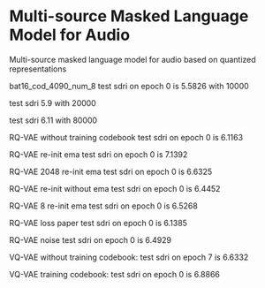 # Multi-source Masked Language Model for Audio
Multi-source masked language model for audio based on quantized representations

bat16_cod_4090_num_8
 test sdri on epoch 0 is 5.5826 with 10000

 test sdri 5.9 with 20000

 test sdri 6.11 with 80000


RQ-VAE without training codebook
  test sdri on epoch 0 is 6.1163

RQ-VAE re-init ema
  test sdri on epoch 0 is 7.1392

RQ-VAE 2048 re-init ema
  test sdri on epoch 0 is 6.6325

RQ-VAE re-init without ema 
  test sdri on epoch 0 is 6.4452

RQ-VAE 8 re-init ema
  test sdri on epoch 0 is 6.5268

RQ-VAE loss paper
  test sdri on epoch 0 is 6.1385

RQ-VAE noise
  test sdri on epoch 0 is 6.4929

VQ-VAE without training codebook:
  test sdri on epoch 7 is 6.6332

VQ-VAE training codebook:
  test sdri on epoch 0 is 6.8866